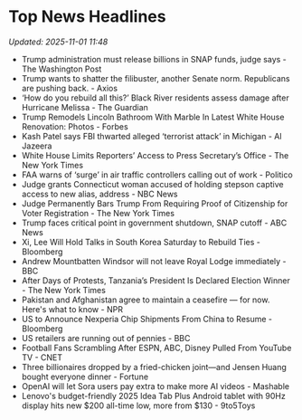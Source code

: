 # Top News Headlines

_Updated: 2025-11-01 11:48_

- Trump administration must release billions in SNAP funds, judge says - The Washington Post
- Trump wants to shatter the filibuster, another Senate norm. Republicans are pushing back. - Axios
- ‘How do you rebuild all this?’ Black River residents assess damage after Hurricane Melissa - The Guardian
- Trump Remodels Lincoln Bathroom With Marble In Latest White House Renovation: Photos - Forbes
- Kash Patel says FBI thwarted alleged ‘terrorist attack’ in Michigan - Al Jazeera
- White House Limits Reporters’ Access to Press Secretary’s Office - The New York Times
- FAA warns of ‘surge’ in air traffic controllers calling out of work - Politico
- Judge grants Connecticut woman accused of holding stepson captive access to new alias, address - NBC News
- Judge Permanently Bars Trump From Requiring Proof of Citizenship for Voter Registration - The New York Times
- Trump faces critical point in government shutdown, SNAP cutoff - ABC News
- Xi, Lee Will Hold Talks in South Korea Saturday to Rebuild Ties - Bloomberg
- Andrew Mountbatten Windsor will not leave Royal Lodge immediately - BBC
- After Days of Protests, Tanzania’s President Is Declared Election Winner - The New York Times
- Pakistan and Afghanistan agree to maintain a ceasefire — for now. Here's what to know - NPR
- US to Announce Nexperia Chip Shipments From China to Resume - Bloomberg
- US retailers are running out of pennies - BBC
- Football Fans Scrambling After ESPN, ABC, Disney Pulled From YouTube TV - CNET
- Three billionaires dropped by a fried-chicken joint—and Jensen Huang bought everyone dinner - Fortune
- OpenAI will let Sora users pay extra to make more AI videos - Mashable
- Lenovo's budget-friendly 2025 Idea Tab Plus Android tablet with 90Hz display hits new $200 all-time low, more from $130 - 9to5Toys
